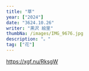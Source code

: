 ```yaml
---
title: "草"
year: ["2024"]
date: "3624.10.26"
writer: "黒沢 絵里"
thumbNa: /images/IMG_9676.jpg
description: "。"
tag: ["花"]
---
```




<https://xgf.nu/RksgW>



